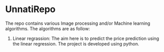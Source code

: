 # UnnatiRepo

The repo contains various Image processing and/or Machine learning algorithms. The algorithms are as follow:

1. Linear regrassion:
  The aim here is to predict the price prediction using the linear regression. The project is developed using python.
